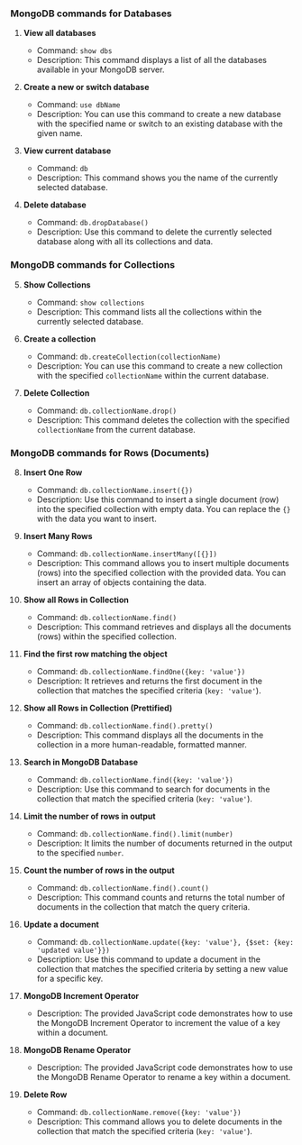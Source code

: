 ### MongoDB commands for Databases

1. **View all databases**
   - Command: `show dbs`
   - Description: This command displays a list of all the databases available in your MongoDB server.

2. **Create a new or switch database**
   - Command: `use dbName`
   - Description: You can use this command to create a new database with the specified name or switch to an existing database with the given name.

3. **View current database**
   - Command: `db`
   - Description: This command shows you the name of the currently selected database.

4. **Delete database**
   - Command: `db.dropDatabase()`
   - Description: Use this command to delete the currently selected database along with all its collections and data.

### MongoDB commands for Collections

5. **Show Collections**
   - Command: `show collections`
   - Description: This command lists all the collections within the currently selected database.

6. **Create a collection**
   - Command: `db.createCollection(collectionName)`
   - Description: You can use this command to create a new collection with the specified `collectionName` within the current database.

7. **Delete Collection**
   - Command: `db.collectionName.drop()`
   - Description: This command deletes the collection with the specified `collectionName` from the current database.

### MongoDB commands for Rows (Documents)

8. **Insert One Row**
   - Command: `db.collectionName.insert({})`
   - Description: Use this command to insert a single document (row) into the specified collection with empty data. You can replace the `{}` with the data you want to insert.

9. **Insert Many Rows**
   - Command: `db.collectionName.insertMany([{}])`
   - Description: This command allows you to insert multiple documents (rows) into the specified collection with the provided data. You can insert an array of objects containing the data.

10. **Show all Rows in Collection**
    - Command: `db.collectionName.find()`
    - Description: This command retrieves and displays all the documents (rows) within the specified collection.

11. **Find the first row matching the object**
    - Command: `db.collectionName.findOne({key: 'value'})`
    - Description: It retrieves and returns the first document in the collection that matches the specified criteria (`key: 'value'`).

12. **Show all Rows in Collection (Prettified)**
    - Command: `db.collectionName.find().pretty()`
    - Description: This command displays all the documents in the collection in a more human-readable, formatted manner.

13. **Search in MongoDB Database**
    - Command: `db.collectionName.find({key: 'value'})`
    - Description: Use this command to search for documents in the collection that match the specified criteria (`key: 'value'`).

14. **Limit the number of rows in output**
    - Command: `db.collectionName.find().limit(number)`
    - Description: It limits the number of documents returned in the output to the specified `number`.

15. **Count the number of rows in the output**
    - Command: `db.collectionName.find().count()`
    - Description: This command counts and returns the total number of documents in the collection that match the query criteria.

16. **Update a document**
    - Command: `db.collectionName.update({key: 'value'}, {$set: {key: 'updated value'}})`
    - Description: Use this command to update a document in the collection that matches the specified criteria by setting a new value for a specific key.

17. **MongoDB Increment Operator**
    - Description: The provided JavaScript code demonstrates how to use the MongoDB Increment Operator to increment the value of a key within a document.

18. **MongoDB Rename Operator**
    - Description: The provided JavaScript code demonstrates how to use the MongoDB Rename Operator to rename a key within a document.

19. **Delete Row**
    - Command: `db.collectionName.remove({key: 'value'})`
    - Description: This command allows you to delete documents in the collection that match the specified criteria (`key: 'value'`).